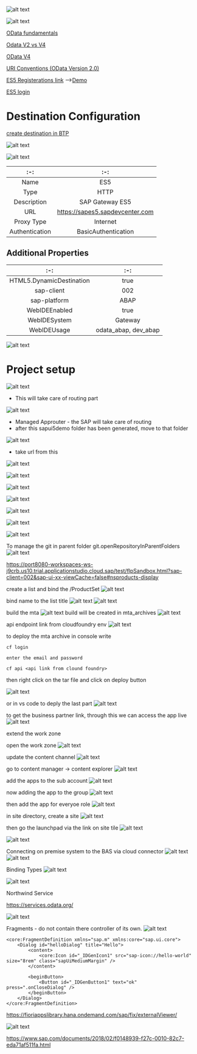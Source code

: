 ![alt text](image.png)

![alt text](image-1.png)

[OData fundamentals](https://developers.sap.com/tutorials/odata-01-intro-origins.html)

[Odata V2 vs V4](https://help.sap.com/docs/SAP_SUCCESSFACTORS_PLATFORM/9f5f060351034d98990213d077dab38a/eb5d246dc27046eba4d14b7b73e74a88.html)

[OData V4](https://help.sap.com/docs/SAP_SUCCESSFACTORS_PLATFORM/9f5f060351034d98990213d077dab38a/ae14ca05a11e4b708b6145447c1e9827.html)

[URI Conventions (OData Version 2.0)](https://www.odata.org/documentation/odata-version-2-0/uri-conventions/)

[ES5 Registerations link](https://register.sapdevcenter.com/SUPSignForms/) 
-->[Demo](https://developers.sap.com/tutorials/gateway-demo-signup.html)

[ES5 login](https://sapes5.sapdevcenter.com/sap/bc/gui/sap/its/webgui)

# Destination Configuration

[create destination in BTP](https://developers.sap.com/tutorials/cp-portal-cloud-foundry-gateway-connection..html)

![alt text](image-2.png)

![alt text](image-3.png)

|:-:|:-:|
|:-:|:-:|
|Name| ES5|
|Type| HTTP |
|Description| SAP Gateway ES5
|URL| https://sapes5.sapdevcenter.com
|Proxy Type|Internet
Authentication|BasicAuthentication

## Additional Properties

|:-:|:-:|
|:-:|:-:|
|HTML5.DynamicDestination|true
|sap-client|002|
|sap-platform|ABAP
|WebIDEEnabled|true
|WebIDESystem|Gateway
|WebIDEUsage|odata_abap, dev_abap

![alt text](image-5.png)

# Project setup 
![alt text](image-4.png)

- This will take care of routing part

![alt text](image-6.png)
- Managed Approuter - the SAP will take care of routing
- after this sapui5demo folder has been generated, move to that folder

![alt text](image-7.png)
- take url from this

![alt text](image-8.png)

![alt text](image-15.png)

![alt text](image-9.png)

![alt text](image-10.png)

![alt text](image-11.png)

![alt text](image-12.png)

![alt text](image-13.png)

To manage the git in parent folder git.openRepositoryInParentFolders 
![alt text](image-14.png)


https://port8080-workspaces-ws-j9crb.us10.trial.applicationstudio.cloud.sap/test/flpSandbox.html?sap-client=002&sap-ui-xx-viewCache=false#nsproducts-display

create a list and bind the /ProductSet
![alt text](image-16.png)

bind name to the list title
![alt text](image-18.png)
![alt text](image-17.png)

build the mta
![alt text](image-19.png)
build will be created in mta_archives
![alt text](image-20.png)

api endpoint link from cloudfoundry env
![alt text](image-21.png)

to deploy the mta archive
in console write 
```
cf login

enter the email and password

cf api <api link from clound foundry>
```

then right click on the tar file and click on deploy button

![alt text](image-22.png)

or in vs code to deply the last part 
![alt text](image-23.png)

to get the business partner link, through this we can access the app live
![alt text](image-24.png)

extend the work zone

open the work zone
![alt text](image-25.png)

update the content channel
![alt text](image-26.png)

go to content manager -> content explorer
![alt text](image-27.png)

add the apps to the sub account
![alt text](image-28.png)

now adding the app to the group 
![alt text](image-29.png)

then add the app for everyoe role
![alt text](image-30.png)

in site directory, create a site
![alt text](image-31.png)

then go the launchpad via the link on site tile
![alt text](image-32.png)

![alt text](image-33.png)


Connecting on premise system to the BAS via cloud connector
![alt text](image-34.png)
![alt text](image-35.png)

Binding Types
![alt text](image-36.png)

![alt text](image-37.png)

Northwind Service

https://services.odata.org/

![alt text](image-38.png)

Fragments - do not contain there controller of its own.
![alt text](image-39.png)

```
<core:FragmentDefinition xmlns="sap.m" xmlns:core="sap.ui.core">
    <Dialog id="helloDialog" title="Hello">
        <content>
            <core:Icon id="_IDGenIcon1" src="sap-icon://hello-world" size="8rem" class="sapUiMediumMargin" />
        </content>

        <beginButton>
            <Button id="_IDGenButton1" text="ok" press=".onCloseDialog" />
        </beginButton>
    </Dialog>
</core:FragmentDefinition>
```

https://fioriappslibrary.hana.ondemand.com/sap/fix/externalViewer/

![alt text](image-40.png)

https://www.sap.com/documents/2018/02/f0148939-f27c-0010-82c7-eda71af511fa.html
